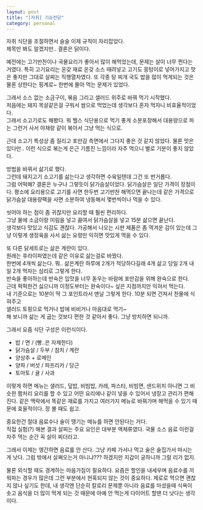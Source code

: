 ```yaml
---
layout: post
title: "[자취] 기승전닭"
category: personal
---
```

 
자취 식단을 조절하면서 슬슬 이제 규칙이 자리잡았다.  
제목만 봐도 알겠지만.. 결론은 닭이다.

예전에는 고기반찬이나 국물요리가 좋아서 많이 해먹었는데, 문제는 살이 너무 찐다는 거였다.
특히 고기요리는 온갖 재료 온갖 소스 때려넣고 고기도 뭉텅이로 넣어가지고
맛은 좋지만 그대로 살찌는 직행열차였다.
또 각종 탕 찌개 국도 밥을 많이 먹게되는 것은 물론 상한다는 핑계로~ 한번에 몰아 먹는 문제가 있었다.

그래서 소스 없는 소금구이, 볶음 그리고 샐러드 위주로 바꿔 먹기 시작했다.  
처음에는 돼지 목살같은걸 구워서 쌈으로 먹었는데 생각보다 혼자 먹자니 비효율적이었다.  
그래서 소고기로도 해봤다. 뭐 헬스 식단용으로 먹기 좋게 소분포장해서 대용량으로 파는 그런거 사서 야채랑 같이 볶아서 그냥 먹는 식으로.

근데 소고기 특성상 좀 질리고 포만감 측면에서 그다지 좋은 것 같지 않았다.
물론 맛은 있다만.. 이런 식으로 볶는게 은근 기름진 느낌이라 자주 먹으니 별로 기분이 좋지 않았다.

방법을 바꿔서 삶기로 했다.  
그런데 돼지고기 소고기를 삶는다고 생각하면 수육일텐데 그건 또 번거롭다.  
그럼 어떡해? 결론은 누구나 그렇듯이 닭가슴살이었다. 닭가슴살은 일단 가격이 장점이다. 평소에 요리용으로 고기를 사면
한두번 고기반찬 해먹으면 끝나는데 같은 가격으로 닭가슴살 대용량팩을 사면 소분하여 냉동해서 몇번씩이나 먹을 수 있다.

씻어야 하는 점이 좀 귀찮지만 요리할 때 훨씬 편리하다.   
그냥 물에 소금이랑 미림을 넣고 끓여서 닭가슴살을 넣고 15분 삶으면 끝난다.  
생각보다 맛있고 식감도 괜찮다. 가공해서 나오는 시판 제품은 좀 역겨운 감이 있는데 그냥 이렇게 생정육을 사서 삶는 요령만 익히면 맛있게 먹을 수 있다.  

또 다른 닭세트로는 삶은 계란이 있다.  
원래는 후라이파였는데 같은 이유로 삶는걸로 바꿨다.  
한번에 4개씩 삶는다. 뭐.. 삶은계란 하루에 2개가 적당하다길래 4개 삶고 당일 2개 내일 2개 먹자는 심리로 그렇게 한다.  
반숙을 좋아하는데 반숙은 입맛을 너무 돋우는 바람에 포만감을 위해 완숙으로 한다.  
근데 퍽퍽한건 싫으니까 이정도부터는 완숙이다~ 싶은 지점까지만 익혀서 먹는다.  
내 기준으로는 10분이 딱 그 포인트라서 맨날 그렇게 한다. 10분 되면 건져서 찬물에 식혀주고  
샐러드 토핑으로 먹거나 밥에 비비거나 마음대로 먹기~  
해 보니까 삶는 게 굽는 것보다 편한 것 같아서 좋다. 그냥 방치하면 되니까.

그래서 요즘 식단 구성은 이런식이다.  
- 밥 / 면 / (빵..은 자제한다)
- 닭가슴살 / 두부 / 참치 / 계란
- 양상추 + 로메인
- 양파 / 버섯 / 파프리카 / 당근
- 토마토 / 귤 / 사과

이렇게 하면 메뉴는 샐러드, 덮밥, 비빔밥, 카레, 파스타, 비빔면, 샌드위치 아니면 그 비슷한 짬처리 요리를 할 수 있고
어떤 요리에나 같이 넣을 수 있어서 냉장고 관리가 편해진다. 같은 맥락에서 똑같은 재료를 가지고 여러가지 메뉴로 바꿔가며 해먹을 수 있기 때문에 효울적이다. 장 볼 때도 쉽고.

중요한건 절대 음료수나 술이 땡기는 메뉴를 하면 안된다는 거다.  
직접 실험(?) 해본 결과 살찌는 주요 요인은 대부분 액체류였다. 국물 소스 음료 이런걸 자주 먹는 순간 꼭 살이 찌더라고.

그래서 이제는 엥간하면 음료를 안 산다. 그냥 카페 가서나 먹고 술은 술집가서 마시는 게 낫다.
그럼 밖에서 살쪄오는거 아니냐??? 하겠지만 지갑이 궁하니까 그럴 리가 없지.  

물론 외식할 때도 경계하는 마음가짐이 필요하다. 요즘은 할인을 내세우며 음료수를 끼워파는 경우가 많은데
그런 부분에서 현혹되지 않는 것이 중요하다. 제로로 먹으면 괜찮지 않나 싶기도 한데, 내 생각엔 단순히 칼로리 문제뿐 아니라
음료를 마셨을때 식욕이 솟고 음식을 더 많이 먹게 되는 것 때문에 아예 안 먹는게 다이어트 할땐 더 낫다는 생각이다.

